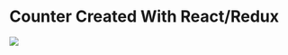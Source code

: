 # Counter Created With React/Redux
![](https://github.com/nicolealdurien/Assignments/blob/main/week-12/day-1/public/reduxcounter.png?raw=true)

